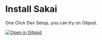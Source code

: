 # Install Sakai

One Click Dev Setup, you can try on Gitpod. 

[![Open in Gitpod](https://gitpod.io/button/open-in-gitpod.svg)](https://gitpod.io/#https://github.com/Sakai-Codespace/sakai)
